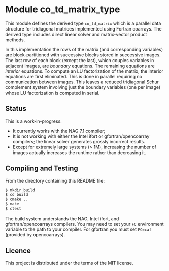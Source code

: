 # Module co_td_matrix_type

This module defines the derived type `co_td_matrix` which is a parallel data
structure for tridiagonal matrices implemented using Fortran coarrays. The
derived type includes direct linear solver and matrix-vector product methods.

In this implementation the rows of the matrix (and corresponding variables) are
block-partitioned with successive blocks stored in successive images. The last
row of each block (except the last), which couples variables in adjacent images,
are *boundary* equations. The remaining equations are *interior* equations.
To compute an LU factorization of the matrix, the interior equations are first
eliminated. This is done in parallel requiring no communication between images.
This leaves a reduced tridiagonal Schur complement system involving just the
boundary variables (one per image) whose LU factorization is computed in serial.

## Status
This is a work-in-progress.
* It currently works with the NAG 7.1 compiler;
* It is not working with either the Intel ifort or gfortran/opencoarray
  compilers; the linear solver generates grossly incorrect results.
* Except for extremely large systems (> 1M), increasing the number of
  images actually increases the runtime rather than decreasing it.


## Compiling and Testing

From the directory containing this README file:
```sh
$ mkdir build
$ cd build
$ cmake ..
$ make
$ ctest
```
The build system understands the NAG, Intel ifort, and gfortran/opencoarrays
compilers. You may need to set your `FC` environment variable to the path to
your compiler. For gfortran you must set `FC=caf` (provided by opencoarrays).

## Licence
This project is distributed under the terms of the MIT license.